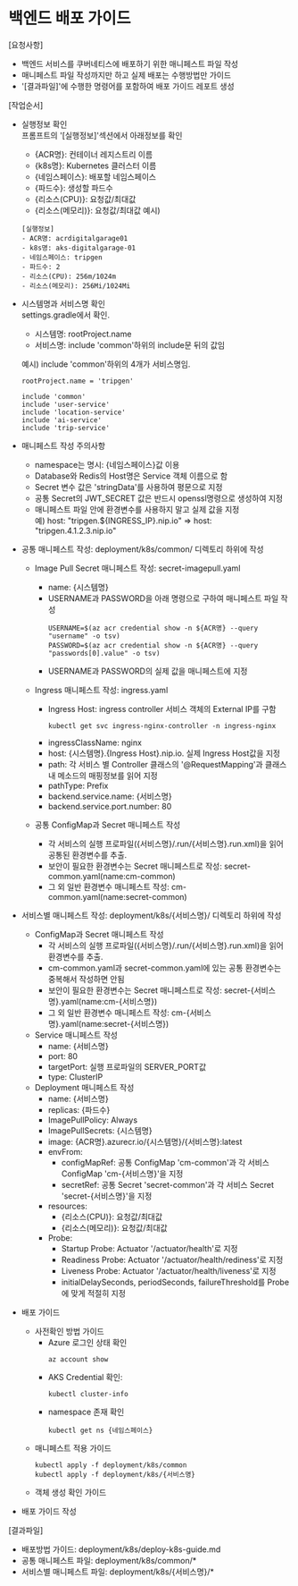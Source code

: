 # 백엔드 배포 가이드

[요청사항]  
- 백엔드 서비스를 쿠버네티스에 배포하기 위한 매니페스트 파일 작성 
- 매니페스트 파일 작성까지만 하고 실제 배포는 수행방법만 가이드  
- '[결과파일]'에 수행한 명령어를 포함하여 배포 가이드 레포트 생성 

[작업순서]
- 실행정보 확인   
  프롬프트의 '[실행정보]'섹션에서 아래정보를 확인  
  - {ACR명}: 컨테이너 레지스트리 이름 
  - {k8s명}: Kubernetes 클러스터 이름  
  - {네임스페이스}: 배포할 네임스페이스 
  - {파드수}: 생성할 파드수 
  - {리소스(CPU)}: 요청값/최대값
  - {리소스(메모리)}: 요청값/최대값
  예시)
  ```
  [실행정보]
  - ACR명: acrdigitalgarage01
  - k8s명: aks-digitalgarage-01
  - 네임스페이스: tripgen
  - 파드수: 2
  - 리소스(CPU): 256m/1024m
  - 리소스(메모리): 256Mi/1024Mi
  ``` 
  
- 시스템명과 서비스명 확인   
  settings.gradle에서 확인.    
  - 시스템명: rootProject.name 
  - 서비스명: include 'common'하위의 include문 뒤의 값임 

  예시) include 'common'하위의 4개가 서비스명임.  
  ```
  rootProject.name = 'tripgen'

  include 'common'
  include 'user-service'
  include 'location-service'
  include 'ai-service'
  include 'trip-service'
  ``` 

- 매니페스트 작성 주의사항
  - namespace는 명시: {네임스페이스}값 이용
  - Database와 Redis의 Host명은 Service 객체 이름으로 함
  - Secret 변수 값은 'stringData'를 사용하여 평문으로 지정
  - 공통 Secret의 JWT_SECRET 값은 반드시 openssl명령으로 생성하여 지정 
  - 매니페스트 파일 안에 환경변수를 사용하지 말고 실제 값을 지정  
    예) host: "tripgen.${INGRESS_IP}.nip.io" => host: "tripgen.4.1.2.3.nip.io"

- 공통 매니페스트 작성: deployment/k8s/common/ 디렉토리 하위에 작성   
  - Image Pull Secret 매니페스트 작성: secret-imagepull.yaml  
    - name: {시스템명}
    - USERNAME과 PASSWORD을 아래 명령으로 구하여 매니페스트 파일 작성  
      ```
      USERNAME=$(az acr credential show -n ${ACR명} --query "username" -o tsv)
      PASSWORD=$(az acr credential show -n ${ACR명} --query "passwords[0].value" -o tsv)
      ```   
    - USERNAME과 PASSWORD의 실제 값을 매니페스트에 지정    
  - Ingress 매니페스트 작성: ingress.yaml 
    - Ingress Host: ingress controller 서비스 객체의 External IP를 구함 
      ```
      kubectl get svc ingress-nginx-controller -n ingress-nginx  
      ``` 
    - ingressClassName: nginx
    - host: {시스템명}.{Ingress Host}.nip.io. 실제 Ingress Host값을 지정
    - path: 각 서비스 별 Controller 클래스의 '@RequestMapping'과 클래스 내 메소드의 매핑정보를 읽어 지정   
    - pathType: Prefix
    - backend.service.name: {서비스명}
    - backend.service.port.number: 80
  
  - 공통 ConfigMap과 Secret 매니페스트 작성  
    - 각 서비스의 실행 프로파일({서비스명}/.run/{서비스명}.run.xml)을 읽어 공통된 환경변수를 추출.   
    - 보안이 필요한 환경변수는 Secret 매니페스트로 작성: secret-common.yaml(name:cm-common)
    - 그 외 일반 환경변수 매니페스트 작성: cm-common.yaml(name:secret-common)
  
- 서비스별 매니페스트 작성: deployment/k8s/{서비스명}/ 디렉토리 하위에 작성  
  - ConfigMap과 Secret 매니페스트 작성   
    - 각 서비스의 실행 프로파일({서비스명}/.run/{서비스명}.run.xml)을 읽어 환경변수를 추출. 
    - cm-common.yaml과 secret-common.yaml에 있는 공통 환경변수는 중복해서 작성하면 안됨     
    - 보안이 필요한 환경변수는 Secret 매니페스트로 작성: secret-{서비스명}.yaml(name:cm-{서비스명})
    - 그 외 일반 환경변수 매니페스트 작성: cm-{서비스명}.yaml(name:secret-{서비스명})
  - Service 매니페스트 작성  
    - name: {서비스명}
    - port: 80
    - targetPort: 실행 프로파일의 SERVER_PORT값  
    - type: ClusterIP
  - Deployment 매니페스트 작성  
    - name: {서비스명}
    - replicas: {파드수}
    - ImagePullPolicy: Always
    - ImagePullSecrets: {시스템명}
    - image: {ACR명}.azurecr.io/{시스템명}/{서비스명}:latest 
    - envFrom: 
      - configMapRef: 공통 ConfigMap 'cm-common'과 각 서비스 ConfigMap 'cm-{서비스명}'을 지정  
      - secretRef: 공통 Secret 'secret-common'과 각 서비스 Secret 'secret-{서비스명}'을 지정 
    - resources: 
      - {리소스(CPU)}: 요청값/최대값
      - {리소스(메모리)}: 요청값/최대값
    - Probe:  
      - Startup Probe: Actuator '/actuator/health'로 지정
      - Readiness Probe: Actuator '/actuator/health/rediness'로 지정  
      - Liveness Probe: Actuator '/actuator/health/liveness'로 지정 
      - initialDelaySeconds, periodSeconds, failureThreshold를 Probe에 맞게 적절히 지정 

- 배포 가이드
  - 사전확인 방법 가이드 
    - Azure 로그인 상태 확인
      ```
      az account show
      ```
    - AKS Credential 확인: 
      ```
      kubectl cluster-info  
      ``` 
    - namespace 존재 확인   
      ```
      kubectl get ns {네임스페이스}  
      ``` 
  - 매니페스트 적용 가이드
    ```
    kubectl apply -f deployment/k8s/common
    kubectl apply -f deployment/k8s/{서비스명}
    ``` 
  - 객체 생성 확인 가이드

- 배포 가이드 작성

[결과파일]
- 배포방법 가이드: deployment/k8s/deploy-k8s-guide.md
- 공통 매니페스트 파일: deployment/k8s/common/*
- 서비스별 매니페스트 파일: deployment/k8s/{서비스명}/*


